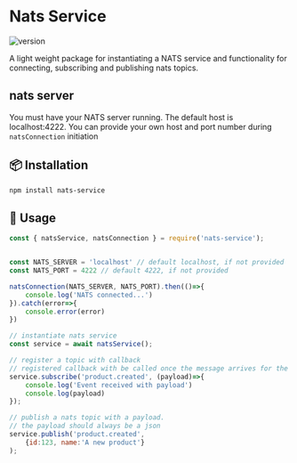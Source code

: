 # Nats Service

![version](https://img.shields.io/badge/version-1.0.6-blue.svg)

A light weight package for instantiating a NATS service and functionality for connecting, subscribing and publishing nats topics.

## nats server
You must have your NATS server running. The default host is localhost:4222. You can provide your own host and port number during ``` natsConnection ``` initiation

## 📦 Installation

```bash
npm install nats-service
```
## 🚀 Usage

```js
const { natsService, natsConnection } = require('nats-service');


const NATS_SERVER = 'localhost' // default localhost, if not provided
const NATS_PORT = 4222 // default 4222, if not provided

natsConnection(NATS_SERVER, NATS_PORT).then(()=>{
    console.log('NATS connected...')
}).catch(error=>{
    console.error(error)
})

// instantiate nats service
const service = await natsService();

// register a topic with callback
// registered callback with be called once the message arrives for the subscribed topic
service.subscribe('product.created', (payload)=>{
    console.log('Event received with payload')
    console.log(payload)
});

// publish a nats topic with a payload.
// the payload should always be a json
service.publish('product.created',
    {id:123, name:'A new product'}
);
```

